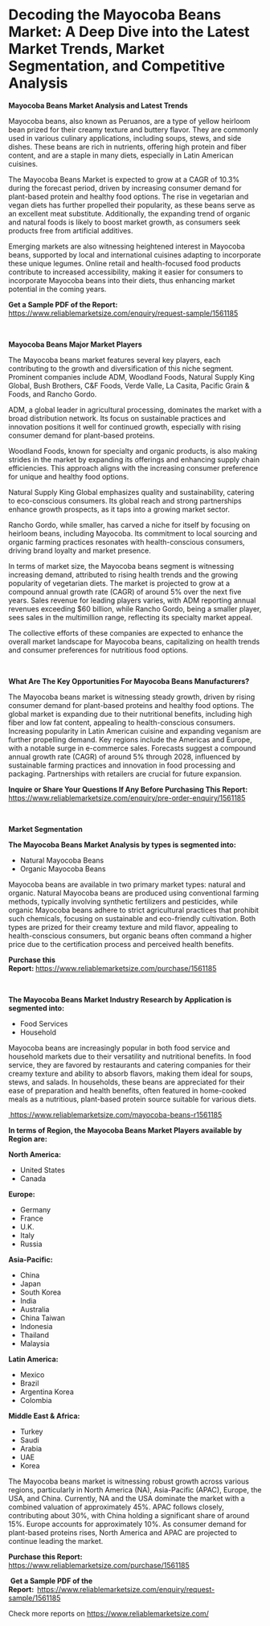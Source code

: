 <p><h1>Decoding the Mayocoba Beans Market: A Deep Dive into the Latest Market Trends, Market Segmentation, and Competitive Analysis</h1></p><p><strong>Mayocoba Beans Market Analysis and Latest Trends</strong></p>
<p><p>Mayocoba beans, also known as Peruanos, are a type of yellow heirloom bean prized for their creamy texture and buttery flavor. They are commonly used in various culinary applications, including soups, stews, and side dishes. These beans are rich in nutrients, offering high protein and fiber content, and are a staple in many diets, especially in Latin American cuisines.</p><p>The Mayocoba Beans Market is expected to grow at a CAGR of 10.3% during the forecast period, driven by increasing consumer demand for plant-based protein and healthy food options. The rise in vegetarian and vegan diets has further propelled their popularity, as these beans serve as an excellent meat substitute. Additionally, the expanding trend of organic and natural foods is likely to boost market growth, as consumers seek products free from artificial additives.</p><p>Emerging markets are also witnessing heightened interest in Mayocoba beans, supported by local and international cuisines adapting to incorporate these unique legumes. Online retail and health-focused food products contribute to increased accessibility, making it easier for consumers to incorporate Mayocoba beans into their diets, thus enhancing market potential in the coming years.</p></p>
<p><strong>Get a Sample PDF of the Report:&nbsp;</strong> <a href="https://www.reliablemarketsize.com/enquiry/request-sample/1561185?utm_campaign=2773&utm_medium=2&utm_source=Github&utm_content=ia&utm_term=07042025&utm_id=mayocoba-beans">https://www.reliablemarketsize.com/enquiry/request-sample/1561185</a></p>
<p>&nbsp;</p>
<p><strong>Mayocoba Beans Major Market Players</strong></p>
<p><p>The Mayocoba beans market features several key players, each contributing to the growth and diversification of this niche segment. Prominent companies include ADM, Woodland Foods, Natural Supply King Global, Bush Brothers, C&F Foods, Verde Valle, La Casita, Pacific Grain & Foods, and Rancho Gordo.</p><p>ADM, a global leader in agricultural processing, dominates the market with a broad distribution network. Its focus on sustainable practices and innovation positions it well for continued growth, especially with rising consumer demand for plant-based proteins.</p><p>Woodland Foods, known for specialty and organic products, is also making strides in the market by expanding its offerings and enhancing supply chain efficiencies. This approach aligns with the increasing consumer preference for unique and healthy food options.</p><p>Natural Supply King Global emphasizes quality and sustainability, catering to eco-conscious consumers. Its global reach and strong partnerships enhance growth prospects, as it taps into a growing market sector.</p><p>Rancho Gordo, while smaller, has carved a niche for itself by focusing on heirloom beans, including Mayocoba. Its commitment to local sourcing and organic farming practices resonates with health-conscious consumers, driving brand loyalty and market presence.</p><p>In terms of market size, the Mayocoba beans segment is witnessing increasing demand, attributed to rising health trends and the growing popularity of vegetarian diets. The market is projected to grow at a compound annual growth rate (CAGR) of around 5% over the next five years. Sales revenue for leading players varies, with ADM reporting annual revenues exceeding $60 billion, while Rancho Gordo, being a smaller player, sees sales in the multimillion range, reflecting its specialty market appeal.</p><p>The collective efforts of these companies are expected to enhance the overall market landscape for Mayocoba beans, capitalizing on health trends and consumer preferences for nutritious food options.</p></p>
<p>&nbsp;</p>
<p><strong>What Are The Key Opportunities For Mayocoba Beans Manufacturers?</strong></p>
<p><p>The Mayocoba beans market is witnessing steady growth, driven by rising consumer demand for plant-based proteins and healthy food options. The global market is expanding due to their nutritional benefits, including high fiber and low fat content, appealing to health-conscious consumers. Increasing popularity in Latin American cuisine and expanding veganism are further propelling demand. Key regions include the Americas and Europe, with a notable surge in e-commerce sales. Forecasts suggest a compound annual growth rate (CAGR) of around 5% through 2028, influenced by sustainable farming practices and innovation in food processing and packaging. Partnerships with retailers are crucial for future expansion.</p></p>
<p><strong>Inquire or Share Your Questions If Any Before Purchasing This Report:</strong> <a href="https://www.reliablemarketsize.com/enquiry/pre-order-enquiry/1561185?utm_campaign=2773&utm_medium=2&utm_source=Github&utm_content=ia&utm_term=07042025&utm_id=mayocoba-beans">https://www.reliablemarketsize.com/enquiry/pre-order-enquiry/1561185</a></p>
<p>&nbsp;</p>
<p><strong>Market Segmentation</strong></p>
<p><strong>The Mayocoba Beans Market Analysis by types is segmented into:</strong></p>
<p><ul><li>Natural Mayocoba Beans</li><li>Organic Mayocoba Beans</li></ul></p>
<p><p>Mayocoba beans are available in two primary market types: natural and organic. Natural Mayocoba beans are produced using conventional farming methods, typically involving synthetic fertilizers and pesticides, while organic Mayocoba beans adhere to strict agricultural practices that prohibit such chemicals, focusing on sustainable and eco-friendly cultivation. Both types are prized for their creamy texture and mild flavor, appealing to health-conscious consumers, but organic beans often command a higher price due to the certification process and perceived health benefits.</p></p>
<p><strong>Purchase this Report:&nbsp;</strong><a href="https://www.reliablemarketsize.com/purchase/1561185?utm_campaign=2773&utm_medium=2&utm_source=Github&utm_content=ia&utm_term=07042025&utm_id=mayocoba-beans">https://www.reliablemarketsize.com/purchase/1561185</a></p>
<p>&nbsp;</p>
<p><strong>The Mayocoba Beans Market Industry Research by Application is segmented into:</strong></p>
<p><ul><li>Food Services</li><li>Household</li></ul></p>
<p><p>Mayocoba beans are increasingly popular in both food service and household markets due to their versatility and nutritional benefits. In food service, they are favored by restaurants and catering companies for their creamy texture and ability to absorb flavors, making them ideal for soups, stews, and salads. In households, these beans are appreciated for their ease of preparation and health benefits, often featured in home-cooked meals as a nutritious, plant-based protein source suitable for various diets.</p></p>
<p><a href="https://www.reliablemarketsize.com/mayocoba-beans-r1561185?utm_campaign=2773&utm_medium=2&utm_source=Github&utm_content=ia&utm_term=07042025&utm_id=mayocoba-beans">&nbsp;https://www.reliablemarketsize.com/mayocoba-beans-r1561185</a></p>
<p><strong>In terms of Region, the Mayocoba Beans Market Players available by Region are:</strong></p>
<p>
    <p> <strong> North America: </strong>
        <ul>
            <li>United States</li>
            <li>Canada</li>
        </ul>
        </p> 
    <p> <strong> Europe: </strong>
        <ul>
            <li>Germany</li>
            <li>France</li>
            <li>U.K.</li>
            <li>Italy</li>
            <li>Russia</li>
        </ul>
        </p> 
    <p> <strong> Asia-Pacific: </strong>
        <ul>
            <li>China</li>
            <li>Japan</li>
            <li>South Korea</li>
            <li>India</li>
            <li>Australia</li>
            <li>China Taiwan</li>
            <li>Indonesia</li>
            <li>Thailand</li>
            <li>Malaysia</li>
        </ul>
        </p> 
    <p> <strong> Latin America: </strong>
        <ul>
            <li>Mexico</li>
            <li>Brazil</li>
            <li>Argentina Korea</li>
            <li>Colombia</li>
        </ul>
        </p> 
    <p> <strong> Middle East & Africa: </strong>
        <ul>
            <li>Turkey</li>
            <li>Saudi</li>
            <li>Arabia</li>
            <li>UAE</li>
            <li>Korea</li>
        </ul>
    </p>
    </p>
<p><p>The Mayocoba beans market is witnessing robust growth across various regions, particularly in North America (NA), Asia-Pacific (APAC), Europe, the USA, and China. Currently, NA and the USA dominate the market with a combined valuation of approximately 45%. APAC follows closely, contributing about 30%, with China holding a significant share of around 15%. Europe accounts for approximately 10%. As consumer demand for plant-based proteins rises, North America and APAC are projected to continue leading the market.</p></p>
<p><strong>Purchase this Report: </strong><a href="https://www.reliablemarketsize.com/purchase/1561185?utm_campaign=2773&utm_medium=2&utm_source=Github&utm_content=ia&utm_term=07042025&utm_id=mayocoba-beans">https://www.reliablemarketsize.com/purchase/1561185</a></p>
<p>&nbsp;<strong>Get a Sample PDF of the Report:&nbsp;&nbsp;</strong><a href="https://www.reliablemarketsize.com/enquiry/request-sample/1561185?utm_campaign=2773&utm_medium=2&utm_source=Github&utm_content=ia&utm_term=07042025&utm_id=mayocoba-beans">https://www.reliablemarketsize.com/enquiry/request-sample/1561185</a></p>
<p><strong></strong></p>
<p>Check more reports on <a href="https://www.reliablemarketsize.com/?utm_campaign=2773&utm_medium=2&utm_source=Github&utm_content=ia&utm_term=07042025&utm_id=mayocoba-beans">https://www.reliablemarketsize.com/</a></p>